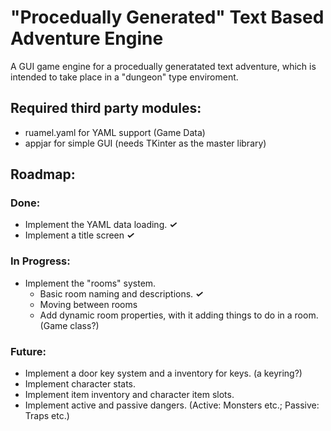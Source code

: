 # "Procedually Generated" Text Based Adventure Engine
A GUI game engine for a procedually generatated text adventure, which is intended to take place in a "dungeon" type enviroment.

## Required third party modules:
* ruamel.yaml for YAML support (Game Data)
* appjar for simple GUI (needs TKinter as the master library)


## Roadmap:
### Done:
* Implement the YAML data loading. **_✓_**
* Implement a title screen **_✓_**
### In Progress:
* Implement the "rooms" system.
  * Basic room naming and descriptions. **_✓_**
  * Moving between rooms
  * Add dynamic room properties, with it adding things to do in a room. (Game class?)
### Future:
* Implement a door key system and a inventory for keys. (a keyring?)
* Implement character stats.
* Implement item inventory and character item slots.
* Implement active and passive dangers. (Active: Monsters etc.; Passive: Traps etc.)

